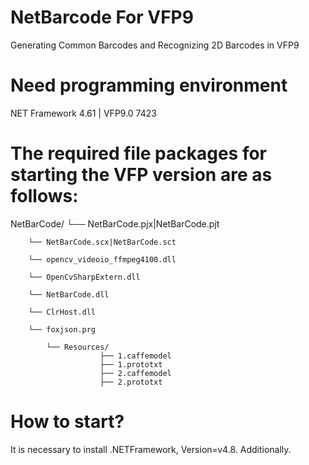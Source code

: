 # NetBarcode For VFP9
Generating Common Barcodes and Recognizing 2D Barcodes in VFP9


# Need programming environment
  NET Framework 4.61 | VFP9.0 7423

# The required file packages for starting the VFP version are as follows:
NetBarCode/
        └── NetBarCode.pjx|NetBarCode.pjt
        
        └── NetBarCode.scx|NetBarCode.sct
        
        └── opencv_videoio_ffmpeg4100.dll
        
        └── OpenCvSharpExtern.dll
        
        └── NetBarCode.dll
        
        └── ClrHost.dll  
        
        └── foxjson.prg
        
            └── Resources/
                        ├── 1.caffemodel
                        ├── 1.prototxt
                        ├── 2.caffemodel
                        ├── 2.prototxt
        

# How to start?
  It is necessary to install .NETFramework, Version=v4.8. Additionally.
    

